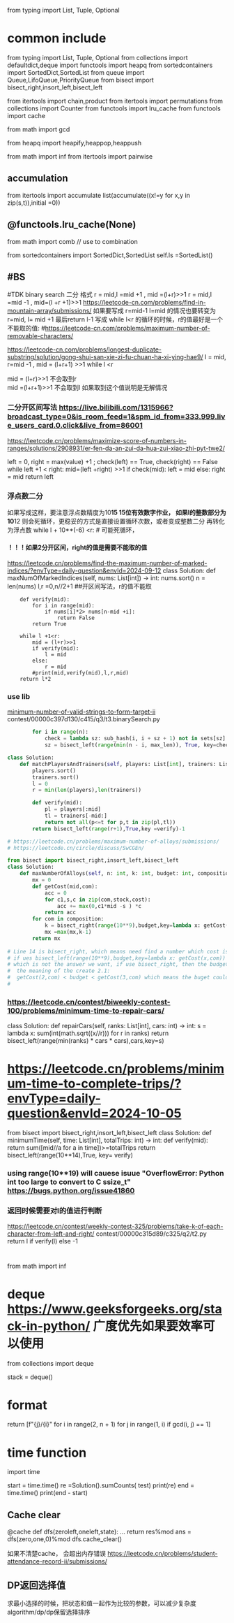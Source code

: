 from typing import List, Tuple, Optional
# common include
from typing import List, Tuple, Optional
from collections import defaultdict,deque
import functools
import heapq
from sortedcontainers import SortedDict,SortedList
from queue import Queue,LifoQueue,PriorityQueue
from bisect import bisect_right,insort_left,bisect_left

from itertools import chain,product
from itertools import permutations
from collections import Counter
from functools import lru_cache
from functools import cache

from math import gcd

from heapq import heapify,heappop,heappush 

from math import inf
from itertools import pairwise

## accumulation
from itertools import accumulate
list(accumulate((x!=y for x,y in zip(s,t)),initial =0))

##  @functools.lru_cache(None) 

from math import comb // use to combination

from sortedcontainers import SortedDict,SortedList
self.ls =SortedList()





## #BS
#TDK binary search 二分 格式
r = mid,l =mid +1 , mid =(l+r)>>1
r = mid,l =mid -1 , mid=(l +r +1)>>1
https://leetcode-cn.com/problems/find-in-mountain-array/submissions/
如果要写成
r=mid-1 l=mid 的情况也要转变为 r=mid, l= mid +1  最后return l-1
写成 while l<r 的循环的时候，r的值最好是一个不能取的值:  #https://leetcode-cn.com/problems/maximum-number-of-removable-characters/

https://leetcode-cn.com/problems/longest-duplicate-substring/solution/gong-shui-san-xie-zi-fu-chuan-ha-xi-ying-hae9/
l = mid, r=mid -1  , mid = (l+r+1) >>1  while l <r  

mid = (l+r)>>1 不会取到r  
mid =(l+r+1)>>1 不会取到l  如果取到这个值说明是无解情况

### 二分开区间写法 https://live.bilibili.com/1315966?broadcast_type=0&is_room_feed=1&spm_id_from=333.999.live_users_card.0.click&live_from=86001
https://leetcode.cn/problems/maximize-score-of-numbers-in-ranges/solutions/2908931/er-fen-da-an-zui-da-hua-zui-xiao-zhi-pyt-twe2/

left = 0, right = max(value) +1 ; check(left) == True, check(right) == False
while left +1 < right:
    mid=(left +right) >>1
    if check(mid):
        left = mid
    else:
        right = mid 
return left

### 浮点数二分
如果写成这样，要注意浮点数精度为10**15 15位有效数字作业， 如果l的整数部分为 10**12 则会死循环，更稳妥的方式是直接设置循环次数，或者变成整数二分 再转化为浮点数
while l + 10**(-6) <r: # 可能死循环，

#### ！！！如果2分开区间，right的值是需要不能取的值
https://leetcode.cn/problems/find-the-maximum-number-of-marked-indices/?envType=daily-question&envId=2024-09-12
class Solution:
    def maxNumOfMarkedIndices(self, nums: List[int]) -> int:
        nums.sort()
        n = len(nums)
        l,r =0,n//2+1  ##开区间写法，r的值不能取
        
        def verify(mid):
            for i in range(mid):
                if nums[i]*2> nums[n-mid +i]:
                    return False
            return True
 
        while l +1<r:
            mid = (l+r)>>1
            if verify(mid):
                l = mid 
            else:
                r = mid
            #print(mid,verify(mid),l,r,mid)
        return l*2


### use lib
[minimum-number-of-valid-strings-to-form-target-ii](https://leetcode.cn/problems/minimum-number-of-valid-strings-to-form-target-ii/solutions/2917929/ac-zi-dong-ji-pythonjavacgo-by-endlessch-hcqk/)
contest/00000c397d130/c415/q3/t3.binarySearch.py 
``` python 
        for i in range(n):
            check = lambda sz: sub_hash(i, i + sz + 1) not in sets[sz]
            sz = bisect_left(range(min(n - i, max_len)), True, key=check)
```
```python # if True in begin ,then reverse https://leetcode.cn/problems/maximum-matching-of-players-with-trainers
class Solution:
    def matchPlayersAndTrainers(self, players: List[int], trainers: List[int]) -> int:
        players.sort()
        trainers.sort()
        l = 0
        r = min(len(players),len(trainers))

        def verify(mid):
            pl = players[:mid]
            tl = trainers[-mid:]
            return not all(p<=t for p,t in zip(pl,tl))
        return bisect_left(range(r+1),True,key =verify)-1
```


``` python
# https://leetcode.cn/problems/maximum-number-of-alloys/submissions/
# https://leetcode.cn/circle/discuss/SwCGEn/

from bisect import bisect_right,insort_left,bisect_left
class Solution:
    def maxNumberOfAlloys(self, n: int, k: int, budget: int, composition: List[List[int]], stock: List[int], cost: List[int]) -> int:
        mx = 0 
        def getCost(mid,com):
            acc = 0
            for c1,s,c in zip(com,stock,cost):
                acc += max(0,c1*mid -s ) *c
            return acc
        for com in composition:
            k = bisect_right(range(10**9),budget,key=lambda x: getCost(x,com)) # line 14
            mx =max(mx,k-1)
        return mx
    
# Line 14 is bisect_right, which means need find a number which cost is more than buget,
# if ues bisect_left(range(10**9),budget,key=lambda x: getCost(x,com)) if budget could create 2.1 item, then the k will be 3, it budget could afford 3 item, then the k is 3 also 
# which is not the answer we want, if use bisect_right, then the budget could create 2.1, then k is 3, if the budget could create 3, then k is 4 , then we could use -1 to get the real k value
#  the meaning of the create 2.1:
#  getCost(2,com) < budget < getCost(3,com) which means the buget could more than afford 2 item but less than 3.
#  
``` 

### https://leetcode.cn/contest/biweekly-contest-100/problems/minimum-time-to-repair-cars/
class Solution:
    def repairCars(self, ranks: List[int], cars: int) -> int:
        s = lambda x: sum(int(math.sqrt((x//r))) for r in ranks)
        return bisect_left(range(min(ranks) * cars * cars),cars,key=s)
        
# https://leetcode.cn/problems/minimum-time-to-complete-trips/?envType=daily-question&envId=2024-10-05
from bisect import bisect_right,insort_left,bisect_left
class Solution:
    def minimumTime(self, time: List[int], totalTrips: int) -> int:
        def verify(mid):
            return sum([mid//a for a in time])>=totalTrips
        return bisect_left(range(10**14),True, key= verify)
### using range(10**19) will cauese isuue "OverflowError: Python int too large to convert to C ssize_t" https://bugs.python.org/issue41860

### 返回时候需要对l的值进行判断
https://leetcode.cn/contest/weekly-contest-325/problems/take-k-of-each-character-from-left-and-right/
contest/00000c315d89/c325/q2/t2.py  
        return l if verify(l) else -1
#

from math import inf

# deque  https://www.geeksforgeeks.org/stack-in-python/   广度优先如果要效率可以使用
from collections import deque
 
stack = deque()

# format 
return [f"{j}/{i}" for i in range(2, n + 1) for j in range(1, i) if gcd(i, j) == 1]


# time function 

import time

start = time.time()
re =Solution().sumCounts( test)
print(re)
end = time.time()
print(end - start)


## Cache clear

@cache
def dfs(zeroleft,oneleft,state):
    ...
    return res%mod
ans =  dfs(zero,one,0)%mod
dfs.cache_clear()

如果不清楚cache， 会超出内存错误 https://leetcode.cn/problems/student-attendance-record-ii/submissions/


## DP返回选择值

求最小选择的时候，把状态和值一起作为比较的参数，可以减少复杂度
algorithm/dp/dp保留选择排序
